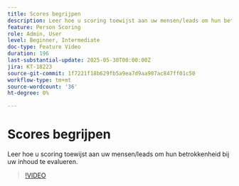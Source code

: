 ```yaml
---
title: Scores begrijpen
description: Leer hoe u scoring toewijst aan uw mensen/leads om hun betrokkenheid bij uw inhoud te evalueren.
feature: Person Scoring
role: Admin, User
level: Beginner, Intermediate
doc-type: Feature Video
duration: 196
last-substantial-update: 2025-05-30T00:00:00Z
jira: KT-18223
source-git-commit: 1f7221f18b629fb5a9ea7d9aa907ac847ff01c50
workflow-type: tm+mt
source-wordcount: '36'
ht-degree: 0%

---
```



# Scores begrijpen

Leer hoe u scoring toewijst aan uw mensen/leads om hun betrokkenheid bij uw inhoud te evalueren.

>[!VIDEO](https://video.tv.adobe.com/v/3463192/?learn=on&enablevpops)
